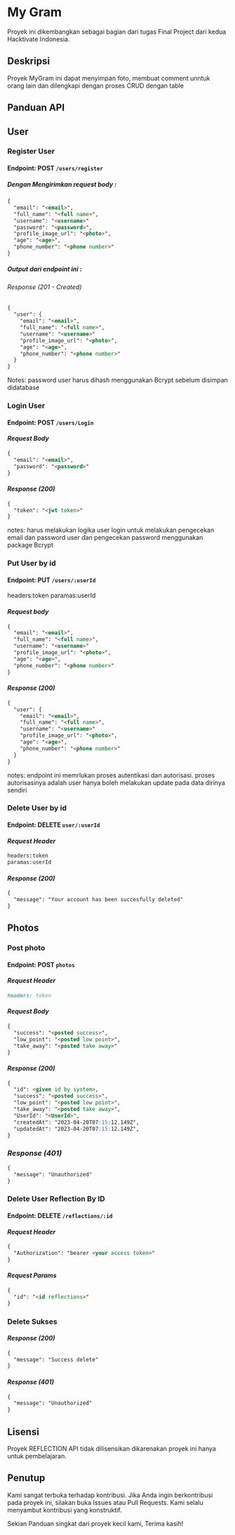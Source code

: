 # My Gram

Proyek ini dikembangkan sebagai bagian dari tugas Final Project  dari kedua Hacktivate Indonesia.

## Deskripsi

Proyek MyGram ini dapat menyimpan foto, membuat comment unntuk orang lain dan dilengkapi dengan proses CRUD dengan table

## Panduan API

## User
### Register User
#### Endpoint: POST `/users/register`
##### Dengan Mengirimkan request body :
```markdown
{
  "email": "<email>",
  "full_name": "<full name>",
  "username": "<username>"
  "password": "<password>",
  "profile_image_url": "<photo>",
  "age": "<age>",
  "phone_number": "<phone number>"
}
```
##### Output dari endpoint ini :

###### *Response (201 - Created)*

```markdown
{
  "user": {
    "email": "<email>",
    "full_name": "<full name>",
    "username": "<username>"
    "profile_image_url": "<photo>",
    "age": "<age>",
    "phone_number": "<phone number>"
  }
}
```
Notes: password user harus dihash menggunakan Bcrypt sebelum disimpan didatabase

### Login User

#### Endpoint: POST `/users/Login`
#### *Request Body*
```markdown
{
  "email": "<email>",
  "password": "<password>"
}
`````

#### *Response (200)*
```markdown
{
  "token": "<jwt token>"
}
`````
notes: harus melakukan logika user login untuk melakukan pengecekan email dan password user dan pengecekan password menggunakan package Bcrypt

### Put User by id
#### Endpoint: PUT `/users/:userId`
  headers:token
  paramas:userId
#### *Request body*
```markdown
{
  "email": "<email>",
  "full_name": "<full name>",
  "username": "<username>"
  "profile_image_url": "<photo>",
  "age": "<age>",
  "phone_number": "<phone number>"
}
``````
#### *Response (200)*
```markdown
{
  "user": {
    "email": "<email>",
    "full_name": "<full name>",
    "username": "<username>"
    "profile_image_url": "<photo>",
    "age": "<age>",
    "phone_number": "<phone number>"
  }
}
```````
notes: endpoint ini memrlukan proses autentikasi dan autorisasi. proses autorisasinya adalah user hanya boleh melakukan update pada data dirinya sendiri

### Delete User by id
#### Endpoint: DELETE `user/:userId`
#### *Request Header*
```markdown
headers:token
paramas:userId
``````
#### *Response (200)*
```markdown
{
  "message": "Your account has been succesfully deleted"
}
``````
## Photos

### Post photo
#### Endpoint: POST `photos`

#### *Request Header*
```markdown
headers: token
``````

#### *Request Body*
```markdown
{
  "success": "<posted success>",
  "low_point": "<posted low point>",
  "take_away": "<posted take away>"
}
``````

#### *Response (200)*
``````markdown
{
  "id": <given id by system>,
  "success": "<posted success>",
  "low_point": "<posted low point>",
  "take_away": "<posted take away>",
  "UserId": "<UserId>",
  "createdAt": "2023-04-20T07:15:12.149Z",
  "updatedAt": "2023-04-20T07:15:12.149Z",
}
``````

### *Response (401)*
```markdown
{
  "message": "Unauthorized"
}
``````


### Delete User Reflection By ID
#### Endpoint: DELETE `/reflections/:id`
#### *Request Header*
```markdown
{
  "Authorization": "bearer <your access token>"
}
``````
#### *Request Params*
```markdown
{
  "id": "<id reflections>"
}
`````
### Delete Sukses
#### *Response (200)*
```markdown
{
  "message": "Success delete"
}
`````

#### *Response (401)*
```markdown
{
  "message": "Unauthorized"
}
`````
## Lisensi

Proyek REFLECTION API tidak dilisensikan dikarenakan proyek ini hanya untuk pembelajaran.

## Penutup

Kami sangat terbuka terhadap kontribusi. Jika Anda ingin berkontribusi pada proyek ini, silakan buka Issues atau Pull Requests. Kami selalu menyambut kontribusi yang konstruktif.

Sekian Panduan singkat dari proyek kecil kami, Terima kasih!
